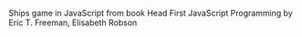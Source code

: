 Ships game in JavaScript from book Head First JavaScript Programming by  Eric T. Freeman, Elisabeth Robson
